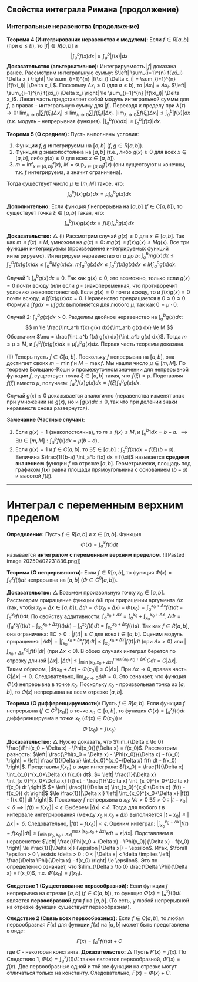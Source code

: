 ## Свойства интеграла Римана (продолжение)

### Интегральные неравенства (продолжение)

**Теорема 4 (Интегрирование неравенства с модулем):**
Если $f \in R[a, b]$ (при $a \le b$), то $|f| \in R[a, b]$ и
$$ \left| \int_a^b f(x) dx \right| \le \int_a^b |f(x)| dx $$
**Доказательство (альтернативное):**
Интегрируемость $|f|$ доказана ранее.
Рассмотрим интегральную сумму:
$\left| \sum_{i=1}^{n} f(\xi_i) \Delta x_i \right| \le \sum_{i=1}^{n} |f(\xi_i) \Delta x_i| = \sum_{i=1}^{n} |f(\xi_i)| |\Delta x_i|$.
Поскольку $\Delta x_i \ge 0$ (для $a \le b$), то $|\Delta x_i| = \Delta x_i$.
$\left| \sum_{i=1}^{n} f(\xi_i) \Delta x_i \right| \le \sum_{i=1}^{n} |f(\xi_i)| \Delta x_i$.
Левая часть представляет собой модуль интегральной суммы для $f$, а правая - интегральную сумму для $|f|$.
Переходя к пределу при $\lambda(\tau) \to 0$:
$\lim_{\lambda \to 0} \left| \sum f(\xi_i) \Delta x_i \right| \le \lim_{\lambda \to 0} \sum |f(\xi_i)| \Delta x_i$.
$\left| \lim_{\lambda \to 0} \sum f(\xi_i) \Delta x_i \right| \le \int_a^b |f(x)| dx$ (т.к. модуль - непрерывная функция).
$\left| \int_a^b f(x) dx \right| \le \int_a^b |f(x)| dx$.


**Теорема 5 (О среднем):**
Пусть выполнены условия:
1.  Функции $f, g$ интегрируемы на $[a, b]$ ($f, g \in R[a, b]$).
2.  Функция $g$ знакопостоянна на $[a, b]$ (т.е., либо $g(x) \ge 0$ для всех $x \in [a, b]$, либо $g(x) \le 0$ для всех $x \in [a, b]$).
3.  $m = \inf_{x \in [a,b]} f(x)$, $M = \sup_{x \in [a,b]} f(x)$ (они существуют и конечны, т.к. $f$ интегрируема, а значит ограничена).

Тогда существует число $\mu \in [m, M]$ такое, что:
$$ \int_a^b f(x) g(x) dx = \mu \int_a^b g(x) dx $$

**Дополнительно:** Если функция $f$ непрерывна на $[a, b]$ ($f \in C[a, b]$), то существует точка $\xi \in [a, b]$ такая, что:
$$ \int_a^b f(x) g(x) dx = f(\xi) \int_a^b g(x) dx $$

**Доказательство:**
$\triangle$ (I) Рассмотрим случай $g(x) \ge 0$ для $x \in [a, b]$.
Так как $m \le f(x) \le M$, умножим на $g(x) \ge 0$:
$m g(x) \le f(x) g(x) \le M g(x)$.
Все три функции интегрируемы (произведение интегрируемых функций интегрируемо). Интегрируем неравенство от $a$ до $b$:
$\int_a^b m g(x) dx \le \int_a^b f(x) g(x) dx \le \int_a^b M g(x) dx$.
$m \int_a^b g(x) dx \le \int_a^b f(x) g(x) dx \le M \int_a^b g(x) dx$.

Случай 1: $\int_a^b g(x) dx = 0$.
Так как $g(x) \ge 0$, это возможно, только если $g(x)=0$ почти всюду (или если $g$ - знакопеременная, что противоречит условию знакопостоянства). Если $g(x)=0$ почти всюду, то и $f(x)g(x)=0$ почти всюду, и $\int f(x)g(x) dx = 0$. Неравенство превращается в $0 \le 0 \le 0$. Формула $\int fg dx = \mu \int g dx$ выполняется для любого $\mu$, так как $0 = \mu \cdot 0$.

Случай 2: $\int_a^b g(x) dx > 0$.
Разделим двойное неравенство на $\int_a^b g(x) dx$:
$$ m \le \frac{\int_a^b f(x) g(x) dx}{\int_a^b g(x) dx} \le M $$
Обозначим $\mu = \frac{\int_a^b f(x) g(x) dx}{\int_a^b g(x) dx}$.
Тогда $m \le \mu \le M$, и $\int_a^b f(x) g(x) dx = \mu \int_a^b g(x) dx$. Первая часть теоремы доказана.

(II) Теперь пусть $f \in C[a, b]$.
Поскольку $f$ непрерывна на $[a, b]$, она достигает своих $m = \min f$ и $M = \max f$. Мы нашли число $\mu \in [m, M]$. По теореме Больцано-Коши о промежуточном значении для непрерывной функции $f$, существует точка $\xi \in [a, b]$ такая, что $f(\xi) = \mu$.
Подставляя $f(\xi)$ вместо $\mu$, получаем: $\int_a^b f(x) g(x) dx = f(\xi) \int_a^b g(x) dx$.

Случай $g(x) \le 0$ доказывается аналогично (неравенства изменят знак при умножении на $g(x)$, но и $\int g(x) dx \le 0$, так что при делении знаки неравенств снова развернутся).

**Замечание (Частные случаи):**
1.  Если $g(x) = 1$ (знакопостоянна), то $m \le f(x) \le M$, и $\int_a^b 1 dx = b-a$.
    $\implies \exists \mu \in [m, M] : \int_a^b f(x) dx = \mu (b-a)$.
2.  Если $g(x)=1$ и $f \in C[a, b]$, то
    $\exists \xi \in [a, b] : \int_a^b f(x) dx = f(\xi) (b-a)$.
    Величина $\frac{1}{b-a} \int_a^b f(x) dx = f(\xi)$ называется **средним значением** функции $f$ на отрезке $[a, b]$. Геометрически, площадь под графиком $f(x)$ равна площади прямоугольника с основанием $(b-a)$ и высотой $f(\xi)$.

---

# Интеграл с переменным верхним пределом

**Определение:** Пусть $f \in R[a, b]$ и $x \in [a, b]$. Функция
$$ \Phi(x) = \int_a^x f(t) dt $$
называется **интегралом с переменным верхним пределом**.
![[Pasted image 20250402231836.png]]

**Теорема (О непрерывности):** Если $f \in R[a, b]$, то функция $\Phi(x) = \int_a^x f(t) dt$ непрерывна на $[a, b]$ ($\Phi \in C^0[a, b]$).

**Доказательство:**
$\triangle$ Возьмем произвольную точку $x_0 \in [a, b]$. Рассмотрим приращение функции $\Delta \Phi$ при приращении аргумента $\Delta x$ (так, чтобы $x_0+\Delta x \in [a, b]$).
$\Delta \Phi = \Phi(x_0 + \Delta x) - \Phi(x_0) = \int_a^{x_0+\Delta x} f(t) dt - \int_a^{x_0} f(t) dt$.
По свойству аддитивности: $\int_a^{x_0+\Delta x} = \int_a^{x_0} + \int_{x_0}^{x_0+\Delta x}$.
$\Delta \Phi = \left( \int_a^{x_0} f(t) dt + \int_{x_0}^{x_0+\Delta x} f(t) dt \right) - \int_a^{x_0} f(t) dt = \int_{x_0}^{x_0+\Delta x} f(t) dt$.
Так как $f \in R[a, b]$, она ограничена: $\exists C > 0 : |f(t)| \le C$ для всех $t \in [a, b]$.
Оценим модуль приращения:
$|\Delta \Phi| = \left| \int_{x_0}^{x_0+\Delta x} f(t) dt \right| \le \int_{x_0}^{x_0+\Delta x} |f(t)| dt$ (при $\Delta x > 0$) или $\left| \int_{x_0+\Delta x}^{x_0} |f(t)| dt \right|$ (при $\Delta x < 0$). В обоих случаях интеграл берется по отрезку длиной $|\Delta x|$.
$|\Delta \Phi| \le \int_{\min(x_0, x_0+\Delta x)}^{\max(x_0, x_0+\Delta x)} C dt = C |\Delta x|$.
Таким образом, $|\Phi(x_0 + \Delta x) - \Phi(x_0)| \le C |\Delta x|$.
При $\Delta x \to 0$, правая часть $C |\Delta x| \to 0$. Следовательно, $\lim_{\Delta x \to 0} \Delta \Phi = 0$.
Это означает, что функция $\Phi(x)$ непрерывна в точке $x_0$. Поскольку $x_0$ - произвольная точка из $[a, b]$, то $\Phi(x)$ непрерывна на всем отрезке $[a, b]$.

**Теорема (О дифференцируемости):**
Пусть $f \in R[a, b]$. Если функция $f$ непрерывна (${f \in C^0(x_{0})}$) в точке $x_0 \in [a, b]$, то функция $\Phi(x) = \int_a^x f(t) dt$ дифференцируема в точке $x_0$ (${\Phi(x) \in D(x_{0})}$) и
$$ \Phi'(x_0) = f(x_0) $$

**Доказательство:**
$\triangle$ Нужно доказать, что $\lim_{\Delta x \to 0} \frac{\Phi(x_0 + \Delta x) - \Phi(x_0)}{\Delta x} = f(x_0)$.
Рассмотрим разность:
$\left| \frac{\Phi(x_0 + \Delta x) - \Phi(x_0)}{\Delta x} - f(x_0) \right| = \left| \frac{1}{\Delta x} \int_{x_0}^{x_0+\Delta x} f(t) dt - f(x_0) \right|$.
Представим $f(x_0)$ в виде интеграла: $f(x_0) = \frac{1}{\Delta x} \int_{x_0}^{x_0+\Delta x} f(x_0) dt$.
$= \left| \frac{1}{\Delta x} \int_{x_0}^{x_0+\Delta x} f(t) dt - \frac{1}{\Delta x} \int_{x_0}^{x_0+\Delta x} f(x_0) dt \right|$
$= \left| \frac{1}{\Delta x} \int_{x_0}^{x_0+\Delta x} (f(t) - f(x_0)) dt \right|$
$\le \frac{1}{|\Delta x|} \left| \int_{x_0}^{x_0+\Delta x} |f(t) - f(x_0)| dt \right|$.
Поскольку $f$ непрерывна в $x_0$: $\forall \epsilon > 0 \ \exists \delta > 0 : |t - x_0| < \delta \implies |f(t) - f(x_0)| < \epsilon$.
Выберем $|\Delta x| < \delta$. Тогда для любого $t$ в интервале интегрирования (между $x_0$ и $x_0+\Delta x$) выполняется $|t - x_0| \le |\Delta x| < \delta$. Следовательно, $|f(t) - f(x_0)| < \epsilon$.
Оценим интеграл:
$\left| \int_{x_0}^{x_0+\Delta x} |f(t) - f(x_0)| dt \right| \le \int_{\min(x_0, x_0+\Delta x)}^{\max(x_0, x_0+\Delta x)} \epsilon dt = \epsilon |\Delta x|$.
Подставляем в неравенство:
$\left| \frac{\Phi(x_0 + \Delta x) - \Phi(x_0)}{\Delta x} - f(x_0) \right| \le \frac{1}{|\Delta x|} (\epsilon |\Delta x|) = \epsilon$.
Итак, $\forall \epsilon > 0 \ \exists \delta > 0 : 0 < |\Delta x| < \delta \implies \left| \frac{\Delta \Phi}{\Delta x} - f(x_0) \right| \le \epsilon$.
Это по определению означает, что $\lim_{\Delta x \to 0} \frac{\Delta \Phi}{\Delta x} = f(x_0)$, т.е. $\Phi'(x_0) = f(x_0)$.

**Следствие 1 (Существование первообразной):**
Если функция $f$ непрерывна на отрезке $[a, b]$ ($f \in C[a, b]$), то функция $\Phi(x) = \int_a^x f(t) dt$ является **первообразной** для $f$ на $[a, b]$.
(То есть, у любой непрерывной на отрезке функции существует первообразная).

**Следствие 2 (Связь всех первообразных):**
Если $f \in C[a, b]$, то любая первообразная $F(x)$ для функции $f(x)$ на $[a, b]$ может быть представлена в виде:
$$ F(x) = \int_a^x f(t) dt + C $$
где $C$ - некоторая константа.
**Доказательство:**
$\triangle$ Пусть $F'(x) = f(x)$. По Следствию 1, $\Phi(x) = \int_a^x f(t) dt$ также является первообразной, $\Phi'(x) = f(x)$.
Две первообразные одной и той же функции на отрезке могут отличаться только на константу. Следовательно, $F(x) = \Phi(x) + C$.